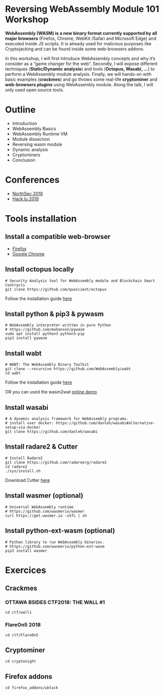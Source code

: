 # Reversing WebAssembly Module 101 Workshop

**WebAssembly (WASM) is a new binary format currently supported by all major browsers** (Firefox, Chrome, WebKit /Safari and Microsoft Edge) and executed inside JS scripts. It is already used for malicious purposes like Cryptojacking and can be found inside some web-browsers addons.

In this workshop, I will first introduce WebAssembly concepts and why it’s consider as a “game changer for the web”. Secondly, I will expose different techniques (**Static/Dynamic analysis**) and tools (**Octopus, Wasabi, ...**) to perform a WebAssembly module analysis. Finally, we will hands-on with basic examples (**crackmes**) and go throws some real-life **cryptominer** and **web-browsers plugins** using WebAssembly module. Along the talk, I will only used open source tools.

# Outline
- Introduction
- WebAssembly Basics
- WebAssembly Runtime VM
- Module dissection
- Reversing wasm module
- Dynamic analysis
- Cryptominers
- Conclusion

# Conferences
- [NorthSec 2019](https://nsec.io/session/2019-reversing-webassembly-module-101.html)
- [Hack.lu 2019](https://cfp.hack.lu/hacklu19/talk/CVA39H/)

# Tools installation

## Install a compatible web-browser
* [Firefox](https://www.mozilla.org/en-US/firefox/new/)
* [Google Chrome](https://www.google.com/chrome/)

## Install octopus locally
```
# Security Analysis tool for WebAssembly module and Blockchain Smart Contracts
git clone https://github.com/quoscient/octopus
```
Follow the installation guide [here](https://github.com/quoscient/octopus#quick-start)

## Install python & pip3 & pywasm
```
# WebAssembly interpreter written in pure Python
# https://github.com/mohanson/pywasm
sudo apt install python3 python3-pip
pip3 install pywasm
```

## Install wabt
```
# WABT: The WebAssembly Binary Toolkit
git clone --recursive https://github.com/WebAssembly/wabt
cd wabt
```
Follow the installation guide [here](https://github.com/WebAssembly/wabt#building-using-cmake-directly-linux-and-macos)

OR you can used the wasm2wat [online demo](https://webassembly.github.io/wabt/demo/wasm2wat/)


## Install wasabi
```
# A dynamic analysis framework for WebAssembly programs.
# install over docker: https://github.com/danleh/wasabi#alternative-setup-via-docker
git clone https://github.com/danleh/wasabi
```

## Install radare2 & Cutter
```
# Install Radare2
git clone https://github.com/radareorg/radare2
cd radare2
./sys/install.sh
```
Download Cutter [here](https://github.com/radareorg/cutter/releases/download/v1.9.0/Cutter-v1.9.0-x64.Linux.AppImage)

## Install wasmer (optional)
```
# Universal WebAssembly runtime
# https://github.com/wasmerio/wasmer
curl https://get.wasmer.io -sSfL | sh
```

## Install python-ext-wasm (optional)
```
# Python library to run WebAssembly binaries.
# https://github.com/wasmerio/python-ext-wasm
pip3 install wasmer
```


# Exercices

## Crackmes

### OTTAWA BSIDES CTF2018: THE WALL #1
```
cd ctf/wall1
```

### FlareOn5 2018 
```
cd ctf/FlareOn5
```

## Cryptominer
```
cd cryptonight
```

## Firefox addons
```
cd firefox_addons/ublock
```

